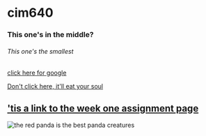 # cim640
### This one's in the middle?
###### This one's the smallest


[click here for google](http://www.google.com)

[Don't click here, it'll eat your soul](http://tvtropes.org)

## ['tis a link to the week one assignment page](https://github.com/charonic/cim640/tree/master/week%201)

![the red panda is the best panda creature](http://s4.thingpic.com/images/AJ/fjkphqSqQfU6wyjFFwLBzqXp.jpeg)s